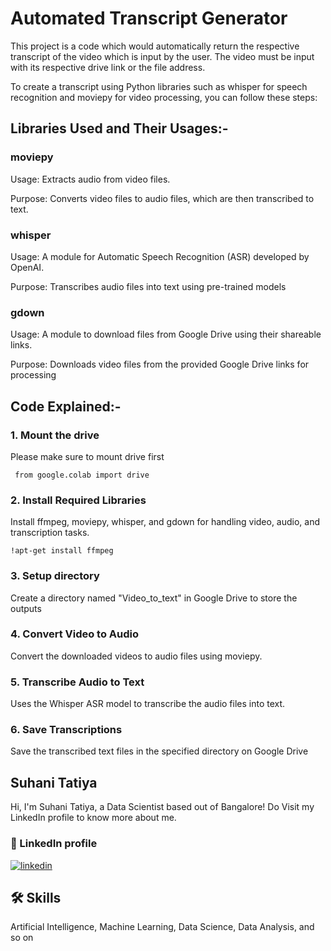 

# Automated Transcript Generator

This project is a code which would automatically return the respective transcript of the video which is input by the user.
The video must be input with its respective drive link or the file address.

To create a transcript using Python libraries such as whisper for speech recognition and moviepy for video processing, you can follow these steps:

## Libraries Used and Their Usages:-
###  moviepy
Usage: Extracts audio from video files.

Purpose: Converts video files to audio files, which are then transcribed to text.

###  whisper
Usage: A module for Automatic Speech Recognition (ASR) developed by OpenAI.

Purpose: Transcribes audio files into text using pre-trained models

### gdown
Usage: A module to download files from Google Drive using their shareable links.

Purpose: Downloads video files from the provided Google Drive links for processing

## Code Explained:-
### 1. Mount the drive
Please make sure to mount drive first

``` from google.colab import drive```


### 2. Install Required Libraries
 Install ffmpeg, moviepy, whisper, and gdown for handling video, audio, and transcription tasks.

````!apt-get install ffmpeg````

### 3. Setup directory
Create a directory named "Video_to_text" in Google Drive to store the outputs

### 4. Convert Video to Audio
Convert the downloaded videos to audio files using moviepy.

### 5. Transcribe Audio to Text
Uses the Whisper ASR model to transcribe the audio files into text.

### 6. Save Transcriptions
Save the transcribed text files in the specified directory on Google Drive











##  Suhani Tatiya
Hi, I'm Suhani Tatiya, a Data Scientist based out of Bangalore! Do Visit my LinkedIn profile to know more about me.


### 🔗 LinkedIn profile

[![linkedin ](https://img.shields.io/badge/linkedin-0A66C2?style=for-the-badge&logo=linkedin&logoColor=white)](https://www.linkedin.com/in/suhani-tatiya/)



## 🛠 Skills
Artificial Intelligence, Machine Learning, Data Science, Data Analysis, and so on


